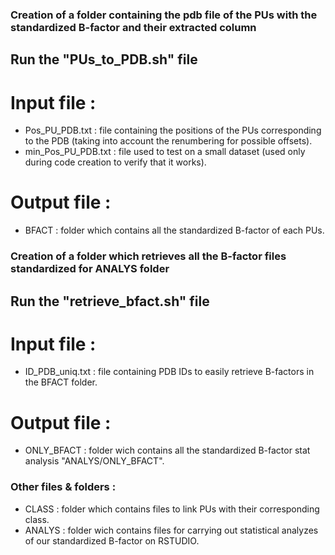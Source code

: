 ### Creation of a folder containing the pdb file of the PUs with the standardized B-factor and their extracted column

## Run the "PUs_to_PDB.sh" file

# Input file :
- Pos_PU_PDB.txt : file containing the positions of the PUs corresponding to the PDB (taking into account the renumbering for possible offsets). 
- min_Pos_PU_PDB.txt : file used to test on a small dataset (used only during code creation to verify that it works).

# Output file :
- BFACT : folder which contains all the standardized B-factor of each PUs.

### Creation of a folder which retrieves all the B-factor files standardized for ANALYS folder

## Run the "retrieve_bfact.sh" file

# Input file :
- ID_PDB_uniq.txt : file containing PDB IDs to easily retrieve B-factors in the BFACT folder.

# Output file :
- ONLY_BFACT : folder wich contains all the standardized B-factor stat analysis "ANALYS/ONLY_BFACT".

### Other files & folders :
- CLASS : folder which contains files to link PUs with their corresponding class.
- ANALYS : folder wich contains files for carrying out statistical analyzes of our standardized B-factor on RSTUDIO. 

